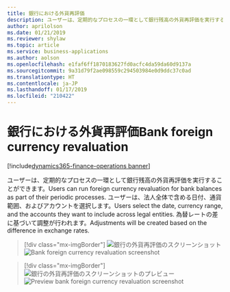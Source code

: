 ```yaml
---
title: 銀行における外貨再評価
description: ユーザーは、定期的なプロセスの一環として銀行残高の外貨再評価を実行することができます。
author: aprilolson
ms.date: 01/21/2019
ms.reviewer: shylaw
ms.topic: article
ms.service: business-applications
ms.author: aolson
ms.openlocfilehash: e1faf6ff1870183627fd0acfc4da59da60d9137a
ms.sourcegitcommit: 9a31d79f2ae098559c294503984e0d9ddc37c0ad
ms.translationtype: HT
ms.contentlocale: ja-JP
ms.lasthandoff: 01/17/2019
ms.locfileid: "210422"
---
```

#  <a name="bank-foreign-currency-revaluation"></a><span data-ttu-id="7cd99-103">銀行における外貨再評価</span><span class="sxs-lookup"><span data-stu-id="7cd99-103">Bank foreign currency revaluation</span></span>
[!include[dynamics365-finance-operations banner](../includes/dynamics365-finance-operations.md)]


<span data-ttu-id="7cd99-104">ユーザーは、定期的なプロセスの一環として銀行残高の外貨再評価を実行することができます。</span><span class="sxs-lookup"><span data-stu-id="7cd99-104">Users can run foreign currency revaluation for bank balances as part of their periodic processes.</span></span> <span data-ttu-id="7cd99-105">ユーザーは、法人全体で含める日付、通貨範囲、およびアカウントを選択します。</span><span class="sxs-lookup"><span data-stu-id="7cd99-105">Users select the date, currency range, and the accounts they want to include across legal entities.</span></span> <span data-ttu-id="7cd99-106">為替レートの差に基づいて調整が行われます。</span><span class="sxs-lookup"><span data-stu-id="7cd99-106">Adjustments will be created based on the difference in exchange rates.</span></span> 

> [!div class="mx-imgBorder"]
> <span data-ttu-id="7cd99-107">![銀行の外貨再評価のスクリーンショット](media/foreign-currency-revaluation.png "銀行の外貨再評価のスクリーンショット")</span><span class="sxs-lookup"><span data-stu-id="7cd99-107">![Bank foreign currency revaluation screenshot](media/foreign-currency-revaluation.png "Bank foreign currency revaluation screenshot")</span></span>

> [!div class="mx-imgBorder"]
> <span data-ttu-id="7cd99-108">![銀行の外貨再評価のスクリーンショットのプレビュー](media/foreign-currency-revaluation-preview.png "銀行の外貨再評価のスクリーンショットのプレビュー")</span><span class="sxs-lookup"><span data-stu-id="7cd99-108">![Preview bank foreign currency revaluation screenshot](media/foreign-currency-revaluation-preview.png "Preview bank foreign currency revaluation screenshot")</span></span>
